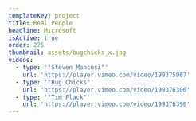 ```yaml
---
templateKey: project
title: Real People
headline: Microsoft
isActive: true
order: 275
thumbnail: assets/bugchicks_x.jpg
videos:
  - type: '"Steven Mancusi"'
    url: 'https://player.vimeo.com/video/199375987'
  - type: '"Bug Chicks"'
    url: 'https://player.vimeo.com/video/199376306'
  - type: '"Tim Flack"'
    url: 'https://player.vimeo.com/video/199376398'
---
```

